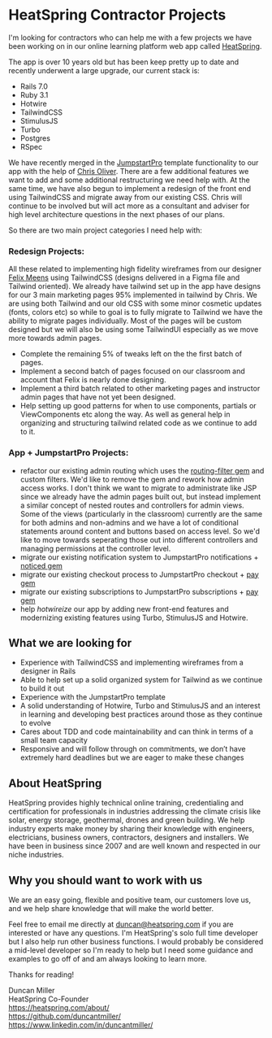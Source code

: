 # HeatSpring Contractor Projects

I'm looking for contractors who can help me with a few projects we have been working on in our online learning platform web app called [HeatSpring](https://heatspring.com).

The app is over 10 years old but has been keep pretty up to date and recently underwent a large upgrade, our current stack is:
- Rails 7.0
- Ruby 3.1
- Hotwire
- TailwindCSS
- StimulusJS
- Turbo
- Postgres
- RSpec

We have recently merged in the [JumpstartPro](https://jumpstartrails.com/) template functionality to our app with the help of [Chris Oliver](https://excid3.com/). There are a few additional features we want to add and some additional restructuring we need help with. At the same time, we have also begun to implement a redesign of the front end using TailwindCSS and migrate away from our existing CSS. Chris will continue to be involved but will act more as a consultant and adviser for high level architecture questions in the next phases of our plans.

So there are two main project categories I need help with:

### Redesign Projects:

All these related to implementing high fidelity wireframes from our designer [Felix Meens](https://www.felixmeens.com/) using TailwindCSS (designs delivered in a Figma file and Tailwind oriented). We already have tailwind set up in the app have designs for our 3 main marketing pages 95% implemented in tailwind by Chris. We are using both Tailwind and our old CSS with some minor cosmetic updates (fonts, colors etc) so while to goal is to fully migrate to Tailwind we have the ability to migrate pages individually. Most of the pages will be custom designed but we will also be using some TailwindUI especially as we move more towards admin pages.

- Complete the remaining 5% of tweaks left on the the first batch of pages. 
- Implement a second batch of pages focused on our classroom and account that Felix is nearly done designing.
- Implement a third batch related to other marketing pages and instructor admin pages that have not yet been designed. 
- Help setting up good patterns for when to use components, partials or ViewComponents etc along the way. As well as general help in organizing and structuring tailwind related code as we continue to add to it.

### App + JumpstartPro Projects:

- refactor our existing admin routing which uses the [routing-filter gem](https://github.com/svenfuchs/routing-filter) and custom filters. We'd like to remove the gem and rework how admin access works. I don't think we want to migrate to administrate like JSP since we already have the admin pages built out, but instead implement a similar concept of nested routes and controllers for admin views. Some of the views (particularly in the classroom) currently are the same for both admins and non-admins and we have a lot of conditional statements around content and buttons based on access level. So we'd like to move towards seperating those out into different controllers and managing permissions at the controller level.
- migrate our existing notification system to JumpstartPro notifications + [noticed gem](https://github.com/excid3/noticed)
- migrate our existing checkout process to JumpstartPro checkout + [pay gem](https://github.com/pay-rails/pay)
- migrate our existing subscriptions to JumpstartPro subscriptions + [pay gem](https://github.com/pay-rails/pay)
- help *hotwireize* our app by adding new front-end features and modernizing existing features using Turbo, StimulusJS and Hotwire.

## What we are looking for

- Experience with TailwindCSS and implementing wireframes from a designer in Rails
- Able to help set up a solid organized system for Tailwind as we continue to build it out
- Experience with the JumpstartPro template
- A solid understanding of Hotwire, Turbo and StimulusJS and an interest in learning and developing best practices around those as they continue to evolve
- Cares about TDD and code maintainability and can think in terms of a small team capacity
- Responsive and will follow through on commitments, we don’t have extremely hard deadlines but we are eager to make these changes

## About HeatSpring

HeatSpring provides highly technical online training, credentialing and certification for professionals in industries addressing the climate crisis like solar, energy storage, geothermal, drones and green building. We help industry experts make money by sharing their knowledge with engineers, electricians, business owners, contractors, designers and installers. We have been in business since 2007 and are well known and respected in our niche industries.

## Why you should want to work with us

We are an easy going, flexible and positive team, our customers love us, and we help share knowledge that will make the world better.

Feel free to email me directly at duncan@heatspring.com if you are interested or have any questions. I'm HeatSpring's solo full time developer but I also help run other business functions. I would probably be considered a mid-level developer so I'm ready to help but I need some guidance and examples to go off of and am always looking to learn more.

Thanks for reading!

Duncan Miller  
HeatSpring Co-Founder  
https://heatspring.com/about/  
https://github.com/duncantmiller/  
https://www.linkedin.com/in/duncantmiller/  

